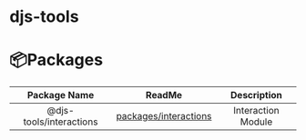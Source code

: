 # djs-tools

# 📦Packages
|Package Name|ReadMe|Description|
|:-:|:-:|:-:|
|@djs-tools/interactions|[packages/interactions](https://github.com/akki0256/djs-tools/tree/main/packages/interactions)|Interaction Module|
